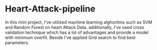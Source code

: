 # Heart-Attack-pipeline
In this mini project, I've utilized machine learning alghoritms  such as SVM and Random Forest on heart Attack Data. additionally, I've used cross validation technique which has a lot of advantages and provide a model with minimum overfit.
Beside I've applied Grid search to find best parameters. 
